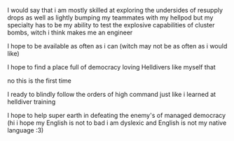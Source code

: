 I would say that i am mostly skilled at exploring the undersides of resupply drops as well as lightly bumping my teammates with my hellpod but my specialty has to be my ability to test the explosive capabilities of cluster bombs, witch i think makes me an engineer  

I hope to be available as often as i can (witch may not be as often as i would like)

I hope to find a place full of democracy loving Helldivers like myself that 

no this is the first time 

I ready to blindly follow the orders of high command just like i learned at helldiver training

I hope to help super earth in defeating the enemy's of managed democracy (hi i hope my English is not to bad i am dyslexic and English is not my native language :3)